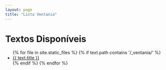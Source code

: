 ```yaml
---
layout: page
title: "Lista Ventania"
---
```


<h1>Textos Disponíveis</h1>

<ul>
{% for file in site.static_files %}
  {% if text.path contains '/_ventania/' %}
    <li><a href="{{ text.url }}">{{ text.title }}</a></li>
  {% endif %}
{% endfor %}
</ul>
